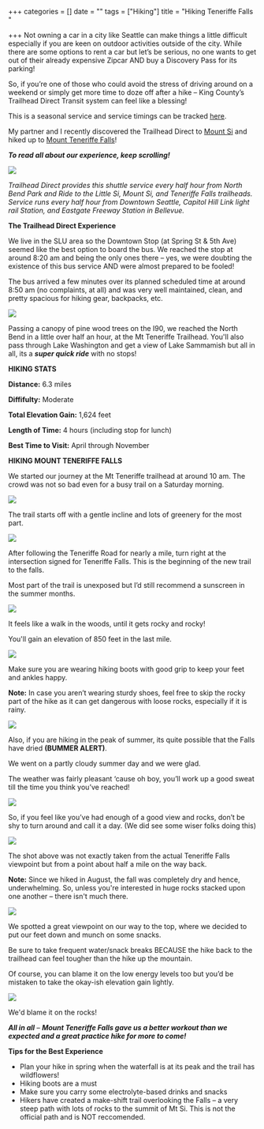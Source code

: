 +++
categories = []
date = ""
tags = ["Hiking"]
title = "Hiking Teneriffe Falls "

+++
Not owning a car in a city like Seattle can make things a little difficult especially if you are keen on outdoor activities outside of the city. While there are some options to rent a car but let’s be serious, no one wants to get out of their already expensive Zipcar AND buy a Discovery Pass for its parking!

So, if you’re one of those who could avoid the stress of driving around on a weekend or simply get more time to doze off after a hike – King County’s Trailhead Direct Transit system can feel like a blessing!

This is a seasonal service and service timings can be tracked [here](https://trailheaddirect.org/).

My partner and I recently discovered the Trailhead Direct to [Mount Si](https://www.wta.org/go-hiking/hikes/mount-si) and hiked up to [Mount Teneriffe Falls](https://www.wta.org/go-hiking/hikes/teneriffe-falls)!

**_To read all about our experience, keep scrolling!_**

![](/uploads/img_1713.jpg)

_Trailhead Direct provides this shuttle service every half hour from North Bend Park and Ride to the Little Si, Mount Si, and Teneriffe Falls trailheads. Service runs every half hour from Downtown Seattle, Capitol Hill Link light rail Station, and Eastgate Freeway Station in Bellevue._

**The Trailhead Direct Experience**

We live in the SLU area so the Downtown Stop (at Spring St & 5th Ave) seemed like the best option to board the bus. We reached the stop at around 8:20 am and being the only ones there – yes, we were doubting the existence of this bus service AND were almost prepared to be fooled! 

The bus arrived a few minutes over its planned scheduled time at around 8:50 am (no complaints, at all) and was very well maintained, clean, and pretty spacious for hiking gear, backpacks, etc.

![](/uploads/img_20220827_092850.jpg)

Passing a canopy of pine wood trees on the I90, we reached the North Bend in a little over half an hour, at the Mt Teneriffe Trailhead. You'll also pass through Lake Washington and get a view of Lake Sammamish but all in all, its a **_super quick ride_** with no stops!

**HIKING STATS**

**Distance:** 6.3 miles

**Diffifulty:** Moderate

**Total Elevation Gain:** 1,624 feet

**Length of Time:** 4 hours (including stop for lunch)

**Best Time to Visit:** April through November

**HIKING MOUNT TENERIFFE FALLS**

We started our journey at the Mt Teneriffe trailhead at around 10 am. The crowd was not so bad even for a busy trail on a Saturday morning. 

![](/uploads/img_1709.jpg)

The trail starts off with a gentle incline and lots of greenery for the most part.

![](/uploads/img_1627.jpg)

After following the Teneriffe Road for nearly a mile, turn right at the intersection signed for Teneriffe Falls. This is the beginning of the new trail to the falls.

Most part of the trail is unexposed but I’d still recommend a sunscreen in the summer months. 

![](/uploads/img_1688.jpg)

It feels like a walk in the woods, until it gets rocky and rocky!

You'll gain an elevation of 850 feet in the last mile. 

![](/uploads/img_1632.jpg)

Make sure you are wearing hiking boots with good grip to keep your feet and ankles happy.

**Note:**  In case you aren’t wearing sturdy shoes, feel free to skip the rocky part of the hike as it can get dangerous with loose rocks, especially if it is rainy.

![](/uploads/img_1699.jpg)

Also, if you are hiking in the peak of summer, its quite possible that the Falls have dried **(BUMMER ALERT)**.

We went on a partly cloudy summer day and we were glad. 

The weather was fairly pleasant ‘cause oh boy, you’ll work up a good sweat till the time you think you’ve reached!

  
![](/uploads/img_1645.jpg)

So, if you feel like you’ve had enough of a good view and rocks, don’t be shy to turn around and call it a day. (We did see some wiser folks doing this)

![](/uploads/img_1645-pano.jpg)

The shot above was not exactly taken from the actual Teneriffe Falls viewpoint but from a point about half a mile on the way back. 

**Note:** Since we hiked in August, the fall was completely dry and hence, underwhelming. So, unless you're interested in huge rocks stacked upon one another – there isn't much there.  

![](/uploads/img_20220827_123750.jpg)

We spotted a great viewpoint on our way to the top, where we decided to put our feet down and munch on some snacks. 

Be sure to take frequent water/snack breaks BECAUSE the hike back to the trailhead can feel tougher than the hike up the mountain.

Of course, you can blame it on the low energy levels too but you’d be mistaken to take the okay-ish elevation gain lightly. 

![](/uploads/img_20220827_111013.jpg)

We'd blame it on the rocks!

**_All in all_** – **_Mount Teneriffe Falls gave us a better workout than we expected and a great practice hike for more to come!_**

**Tips for the Best Experience**

* Plan your hike in spring when the waterfall is at its peak and the trail has wildflowers!
* Hiking boots are a must
* Make sure you carry some electrolyte-based drinks and snacks
* Hikers have created a make-shift trail overlooking the Falls – a very steep path with lots of rocks to the summit of Mt Si. This is not the official path and is NOT reccomended. 